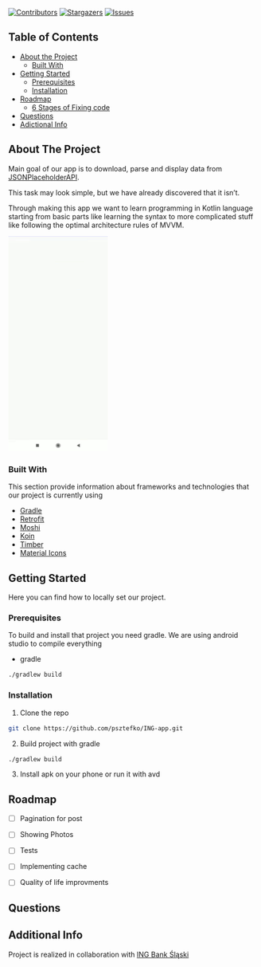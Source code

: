 <!-- PROJECT SHIELD -->
[![Contributors][contributors-shield]][contributors-url]
[![Stargazers][stars-shield]][stars-url]
[![Issues][issues-shield]][issues-url]

<!-- TABLE OF CONTENTS -->
## Table of Contents

* [About the Project](#about-the-project)
  * [Built With](#built-with)
* [Getting Started](#getting-started)
  * [Prerequisites](#prerequisites)
  * [Installation](#installation)
* [Roadmap](#roadmap)
  * [6 Stages of Fixing code](#6-Stages-of-Fixing-code)
* [Questions](#questions)
* [Adictional Info](#additional-info)

<!-- ABOUT THE PROJECT -->
## About The Project
Main goal of our app is to download, parse and display data from [JSONPlaceholderAPI](http://jsonplaceholder.typicode.com/).

This task may look simple, but we have already discovered that it isn’t.

Through making this app we want to learn programming in Kotlin language starting from basic parts like learning the syntax to more complicated stuff like following the optimal architecture rules of MVVM.


<img src="./Screenshots/app.gif" alt="Screenshot of application" width=200>

### Built With
This section provide information about frameworks and technologies that our project is currently using
* [Gradle](https://gradle.org/)
* [Retrofit](https://square.github.io/retrofit/)
* [Moshi](https://github.com/square/moshi)
* [Koin](https://insert-koin.io/)
* [Timber](https://github.com/JakeWharton/timber)
* [Material Icons](https://material.io/resources/icons/?style=baseline)

<!-- GETTING STARTED -->
## Getting Started
Here you can find how to locally set our project.

### Prerequisites
To build and install that project you need gradle. We are using android studio to compile everything
* gradle
```sh
./gradlew build
```

### Installation

1. Clone the repo
```sh
git clone https://github.com/psztefko/ING-app.git
```
2. Build project with gradle
```sh
./gradlew build
```
3. Install apk on your phone or run it with avd

<!-- ROADMAP -->
## Roadmap
- [ ] Pagination for post
- [ ] Showing Photos
- [ ] Tests
- [ ] Implementing cache
- [ ] Quality of life improvments


## Questions

## Additional Info
Project is realized in collaboration with [ING Bank Śląski](https://www.ing.pl/)

<!-- MARKDOWN LINKS & IMAGES -->
[contributors-shield]: https://img.shields.io/github/contributors/psztefko/ING-app?style=flat-square
[contributors-url]: https://github.com/psztefko/ING-app/graphs/contributors
[stars-shield]: https://img.shields.io/github/stars/psztefko/ING-app?style=flat-square
[stars-url]: https://github.com/psztefko/ING-app/stargazers
[issues-shield]: https://img.shields.io/github/issues/psztefko/ING-app?style=flat-square
[issues-url]: https://github.com/psztefko/ING-app/issues
